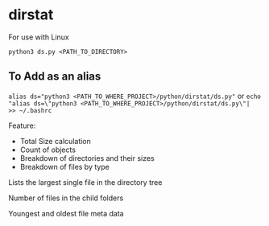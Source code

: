 # dirstat
For use with Linux

`python3 ds.py <PATH_TO_DIRECTORY>`



## To Add as an alias

`alias ds="python3 <PATH_TO_WHERE_PROJECT>/python/dirstat/ds.py"`
or 
`echo "alias ds=\"python3 <PATH_TO_WHERE_PROJECT>/python/dirstat/ds.py\"|  >> ~/.bashrc`

Feature:
 - Total Size calculation
 - Count of objects
 - Breakdown of directories and their sizes
 - Breakdown of files by type

Lists the largest single file in the directory tree

Number of files in the child folders

Youngest and oldest file meta data


 